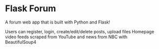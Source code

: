 # Flask Forum

A forum web app that is built with Python and Flask!

Users can register, login, create/edit/delete posts, upload files
Homepage video feeds scraped from YouTube and news from NBC with BeautifulSoup4
